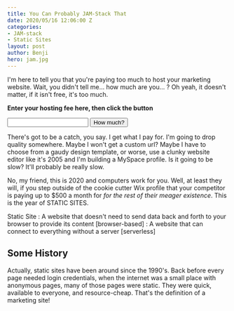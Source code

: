 ```yaml
---
title: You Can Probably JAM-Stack That
date: 2020/05/16 12:06:00 Z
categories:
- JAM-stack
- Static Sites
layout: post
author: Benji
hero: jam.jpg
---
```


I'm here to tell you that you're paying too much to host your marketing website. Wait, you didn't tell me... how much are you... ? Oh yeah, it doesn't matter, if it isn't free, it's too much.

**Enter your hosting fee here, then click the button**

<input type="number" class='doesnt-matter'>
<button onclick="alert('Too much :(')">How much?</button>

There's got to be a catch, you say. I get what I pay for. I'm going to drop quality somewhere. Maybe I won't get a custom url? Maybe I have to choose from a gaudy design template, or worse, use a clunky website editor like it's 2005 and I'm building a MySpace profile. Is it going to be slow? It'll probably be really slow.

No, my friend, this is 2020 and computers work for you. Well, at least they will, if you step outside of the cookie cutter Wix profile that your competitor is paying up to $500 a month for *for the rest of their meager existence*. This is the year of STATIC SITES.

Static Site
: A website that doesn't need to send data back and forth to your browser to provide its content [browser-based]
: A website that can connect to everything without a server [serverless]



## Some History
Actually, static sites have been around since the 1990's. Back before every page needed login credentials, when the internet was a small place with anonymous pages, many of those pages were static. They were quick, available to everyone, and resource-cheap. That's the definition of a marketing site!

